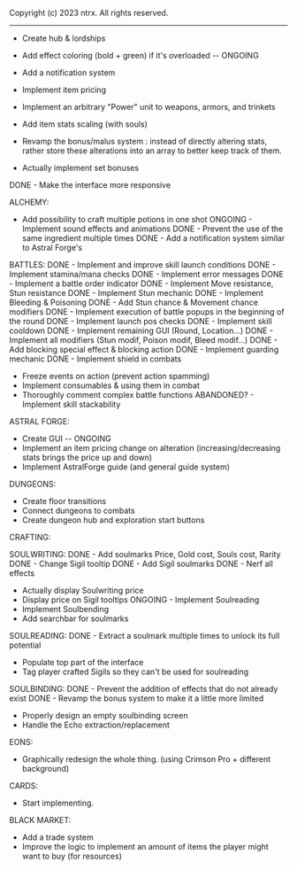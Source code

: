  Copyright (c) 2023 ntrx. All rights reserved.

 -------------------------------------------------------

- Create hub & lordships

- Add effect coloring (bold + green) if it's overloaded -- ONGOING
- Add a notification system
- Implement item pricing
- Implement an arbitrary "Power" unit to weapons, armors, and trinkets

- Add item stats scaling (with souls)
- Revamp the bonus/malus system : instead of directly altering stats, rather store these alterations into an array to better keep track of them.

- Actually implement set bonuses

DONE - Make the interface more responsive

ALCHEMY:
- Add possibility to craft multiple potions in one shot
ONGOING - Implement sound effects and animations
DONE - Prevent the use of the same ingredient multiple times
DONE - Add a notification system similar to Astral Forge's

BATTLES:
DONE - Implement and improve skill launch conditions
DONE - Implement stamina/mana checks
DONE - Implement error messages
DONE - Implement a battle order indicator
DONE - Implement Move resistance, Stun resistance
DONE - Implement Stun mechanic
DONE - Implement Bleeding & Poisoning
DONE - Add Stun chance & Movement chance modifiers
DONE - Implement execution of battle popups in the beginning of the round
DONE - Implement launch pos checks
DONE - Implement skill cooldown
DONE - Implement remaining GUI (Round, Location...)
DONE - Implement all modifiers (Stun modif, Poison modif, Bleed modif...)
DONE - Add blocking special effect & blocking action
DONE - Implement guarding mechanic
DONE - Implement shield in combats
- Freeze events on action (prevent action spamming)
- Implement consumables & using them in combat
- Thoroughly comment complex battle functions
ABANDONED? - Implement skill stackability

ASTRAL FORGE:
- Create GUI -- ONGOING
- Implement an item pricing change on alteration (increasing/decreasing stats brings the price up and down)
- Implement AstralForge guide (and general guide system)

DUNGEONS:
- Create floor transitions
- Connect dungeons to combats
- Create dungeon hub and exploration start buttons

CRAFTING:

SOULWRITING:
DONE - Add soulmarks Price, Gold cost, Souls cost, Rarity
DONE - Change Sigil tooltip
DONE - Add Sigil soulmarks
DONE - Nerf all effects
- Actually display Soulwriting price
- Display price on Sigil tooltips
ONGOING - Implement Soulreading
- Implement Soulbending
- Add searchbar for soulmarks

SOULREADING:
DONE - Extract a soulmark multiple times to unlock its full potential
- Populate top part of the interface
- Tag player crafted Sigils so they can't be used for soulreading

SOULBINDING:
DONE - Prevent the addition of effects that do not already exist
DONE - Revamp the bonus system to make it a little more limited
- Properly design an empty soulbinding screen
- Handle the Echo extraction/replacement

EONS:
- Graphically redesign the whole thing. (using Crimson Pro + different background)

CARDS:
- Start implementing.

BLACK MARKET:
- Add a trade system
- Improve the logic to implement an amount of items the player might want to buy (for resources)
